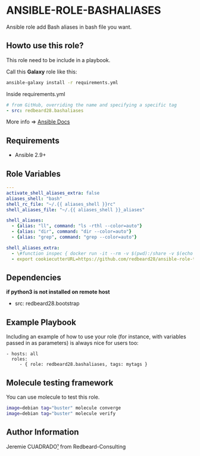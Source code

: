 ANSIBLE-ROLE-BASHALIASES
========================

Ansible role add Bash aliases in bash file you want.


## Howto use this role?
This role need to be include in a playbook. 

Call this **Galaxy** role  like this:

````bash
ansible-galaxy install -r requirements.yml 
````

Inside requirements.yml
````yaml
# from GitHub, overriding the name and specifying a specific tag
- src: redbeard28.bashaliases
````

More info => [Ansible Docs](https://docs.ansible.com/ansible-container/roles/access.html)

## Requirements

 * Ansible 2.9+


Role Variables
--------------

```yaml
---
activate_shell_aliases_extra: false
aliases_shell: "bash"
shell_rc_file: "~/.{{ aliases_shell }}rc"
shell_aliases_file: "~/.{{ aliases_shell }}_aliases"

shell_aliases:
  - {alias: "ll", command: "ls -rthl --color=auto"}
  - {alias: "dir", command: "dir --color=auto"}
  - {alias: "grep", command: "grep --color=auto"}

shell_aliases_extra:
  - \#function inspec { docker run -it --rm -v $(pwd):/share -v $(echo $HOME):/home/ chef/inspec "$@"; }
  - export cookiecutterURL=https://github.com/redbeard28/ansible-role-template.git

```

Dependencies
------------

**if python3 is not installed on remote host**

- src: redbeard28.bootstrap 

Example Playbook
----------------

Including an example of how to use your role (for instance, with variables passed in as parameters) is always nice for users too:

    - hosts: all
      roles:
         - { role: redbeard28.bashaliases, tags: mytags }


Molecule testing framework
--------------------------

You can use molecule to test this role.
```bash
image=debian tag="buster" molecule converge 
image=debian tag="buster" molecule verify 
```

Author Information
------------------

Jeremie CUADRADO[¹](mailto:info@redbeard-consulting.fr) from Redbeard-Consulting
